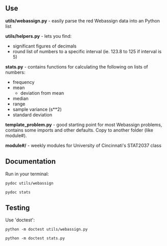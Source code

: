 ## Use

**utils/webassign.py** - easily parse the red Webassign data into an Python list 

**utils/helpers.py** - lets you find:

- significant figures of decimals
- round list of numbers to a specific interval (ie. 123.8 to 125 if interval is 5)

**stats.py** - contains functions for calculating the following on lists of numbers:

- frequency
- mean
  - deviation from mean
- median
- range
- sample variance (s**2)
- standard deviation

**template_problem.py** - good starting point for most Webassign problems, contains some imports
and other defaults. Copy to another folder (like module#).

**module#/** - weekly modules for University of Cincinnati's STAT2037 class

## Documentation

Run in your terminal:

```pydoc utils/webassign```

```pydoc stats```

## Testing

Use 'doctest':

```python -m doctest utils/webassign.py```

```python -m doctest stats.py```
